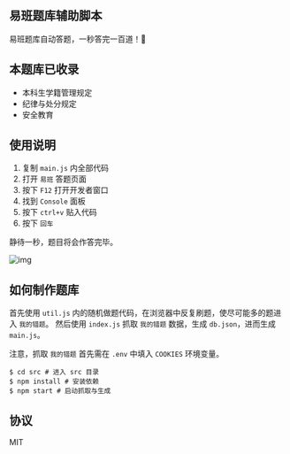 ## 易班题库辅助脚本

易班题库自动答题，一秒答完一百道！💯

## 本题库已收录

- 本科生学籍管理规定
- 纪律与处分规定
- 安全教育

## 使用说明

1. 复制 `main.js` 内全部代码
2. 打开 `易班` 答题页面
3. 按下 `F12` 打开开发者窗口
4. 找到 `Console` 面板
5. 按下 `ctrl+v` 贴入代码
6. 按下 `回车`

静待一秒，题目将会作答完毕。

![img](img.png)

## 如何制作题库

首先使用 `util.js` 内的随机做题代码，在浏览器中反复刷题，使尽可能多的题进入 `我的错题`。
然后使用 `index.js` 抓取 `我的错题` 数据，生成 `db.json`，进而生成 `main.js`。

注意，抓取 `我的错题` 首先需在 `.env` 中填入 `COOKIES` 环境变量。

```shell
$ cd src # 进入 src 目录
$ npm install # 安装依赖
$ npm start # 启动抓取与生成
```

## 协议

MIT
